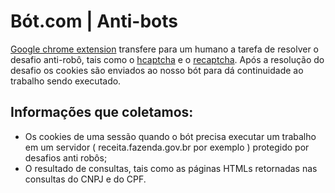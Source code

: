# Bót.com | Anti-bots

[Google chrome extension](https://bót.com) transfere para um humano a tarefa de resolver o desafio
anti-robô, tais como o [hcaptcha](https://www.hcaptcha.com) e o [recaptcha](https://www.google.com/recaptcha). Após
a resolução do desafio os cookies são enviados ao nosso bót para dá continuidade ao trabalho sendo executado.

## Informações que coletamos:
- Os cookies de uma sessão quando o bót precisa executar um trabalho em um servidor ( receita.fazenda.gov.br por exemplo )
protegido por desafios anti robôs;
- O resultado de consultas, tais como as páginas HTMLs retornadas nas consultas do CNPJ e do CPF.

